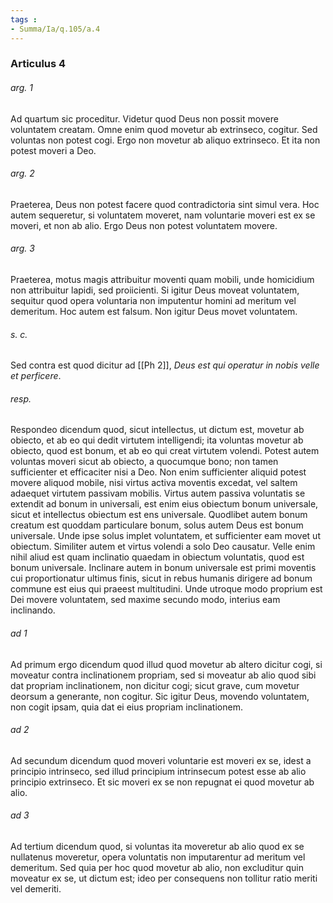 ```yaml
---
tags : 
- Summa/Ia/q.105/a.4
---
```


### Articulus 4

###### arg. 1
Ad quartum sic proceditur. Videtur quod Deus non possit movere voluntatem creatam. Omne enim quod movetur ab extrinseco, cogitur. Sed voluntas non potest cogi. Ergo non movetur ab aliquo extrinseco. Et ita non potest moveri a Deo.

###### arg. 2
Praeterea, Deus non potest facere quod contradictoria sint simul vera. Hoc autem sequeretur, si voluntatem moveret, nam voluntarie moveri est ex se moveri, et non ab alio. Ergo Deus non potest voluntatem movere.

###### arg. 3
Praeterea, motus magis attribuitur moventi quam mobili, unde homicidium non attribuitur lapidi, sed proiicienti. Si igitur Deus moveat voluntatem, sequitur quod opera voluntaria non imputentur homini ad meritum vel demeritum. Hoc autem est falsum. Non igitur Deus movet voluntatem.

###### s. c.
Sed contra est quod dicitur ad [[Ph 2]], *Deus est qui operatur in nobis velle et perficere*.

###### resp.
Respondeo dicendum quod, sicut intellectus, ut dictum est, movetur ab obiecto, et ab eo qui dedit virtutem intelligendi; ita voluntas movetur ab obiecto, quod est bonum, et ab eo qui creat virtutem volendi. Potest autem voluntas moveri sicut ab obiecto, a quocumque bono; non tamen sufficienter et efficaciter nisi a Deo. Non enim sufficienter aliquid potest movere aliquod mobile, nisi virtus activa moventis excedat, vel saltem adaequet virtutem passivam mobilis. Virtus autem passiva voluntatis se extendit ad bonum in universali, est enim eius obiectum bonum universale, sicut et intellectus obiectum est ens universale. Quodlibet autem bonum creatum est quoddam particulare bonum, solus autem Deus est bonum universale. Unde ipse solus implet voluntatem, et sufficienter eam movet ut obiectum. Similiter autem et virtus volendi a solo Deo causatur. Velle enim nihil aliud est quam inclinatio quaedam in obiectum voluntatis, quod est bonum universale. Inclinare autem in bonum universale est primi moventis cui proportionatur ultimus finis, sicut in rebus humanis dirigere ad bonum commune est eius qui praeest multitudini. Unde utroque modo proprium est Dei movere voluntatem, sed maxime secundo modo, interius eam inclinando.

###### ad 1
Ad primum ergo dicendum quod illud quod movetur ab altero dicitur cogi, si moveatur contra inclinationem propriam, sed si moveatur ab alio quod sibi dat propriam inclinationem, non dicitur cogi; sicut grave, cum movetur deorsum a generante, non cogitur. Sic igitur Deus, movendo voluntatem, non cogit ipsam, quia dat ei eius propriam inclinationem.

###### ad 2
Ad secundum dicendum quod moveri voluntarie est moveri ex se, idest a principio intrinseco, sed illud principium intrinsecum potest esse ab alio principio extrinseco. Et sic moveri ex se non repugnat ei quod movetur ab alio.

###### ad 3
Ad tertium dicendum quod, si voluntas ita moveretur ab alio quod ex se nullatenus moveretur, opera voluntatis non imputarentur ad meritum vel demeritum. Sed quia per hoc quod movetur ab alio, non excluditur quin moveatur ex se, ut dictum est; ideo per consequens non tollitur ratio meriti vel demeriti.

